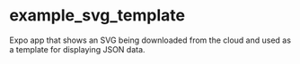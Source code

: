 # example_svg_template
Expo app that shows an SVG being downloaded from the cloud and used as a template for displaying JSON data.

